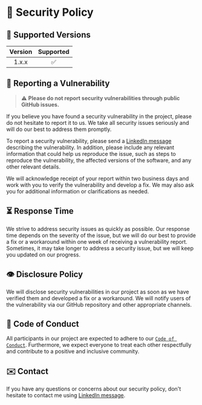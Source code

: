 # 🔐 Security Policy

## 🎯 Supported Versions

| Version | Supported |
|:-------:|:---------:|
|  1.x.x  |     ✅    |

## 🚨 Reporting a Vulnerability

> ⚠️ **Please do not report security vulnerabilities through public GitHub issues.**

If you believe you have found a security vulnerability in the project, please do not hesitate to report it to us. We take all security issues seriously and will do our best to address them promptly.

To report a security vulnerability, please send a [LinkedIn message](https://www.linkedin.com/in/DariuszPorowski) describing the vulnerability. In addition, please include any relevant information that could help us reproduce the issue, such as steps to reproduce the vulnerability, the affected versions of the software, and any other relevant details.

We will acknowledge receipt of your report within two business days and work with you to verify the vulnerability and develop a fix. We may also ask you for additional information or clarifications as needed.

## ⏳ Response Time

We strive to address security issues as quickly as possible. Our response time depends on the severity of the issue, but we will do our best to provide a fix or a workaround within one week of receiving a vulnerability report. Sometimes, it may take longer to address a security issue, but we will keep you updated on our progress.

## 👁️ Disclosure Policy

We will disclose security vulnerabilities in our project as soon as we have verified them and developed a fix or a workaround. We will notify users of the vulnerability via our GitHub repository and other appropriate channels.

## 📜 Code of Conduct

All participants in our project are expected to adhere to our [`Code of Conduct`](./CODE_OF_CONDUCT.md). Furthermore, we expect everyone to treat each other respectfully and contribute to a positive and inclusive community.

## ✉️ Contact

If you have any questions or concerns about our security policy, don't hesitate to contact me using [LinkedIn message](https://www.linkedin.com/in/DariuszPorowski).
